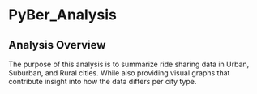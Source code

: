 # PyBer_Analysis
## Analysis Overview
The purpose of this analysis is to summarize ride sharing data in Urban, Suburban, and Rural cities.  While also providing visual graphs that contribute insight into how the data differs per city type.
